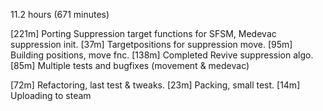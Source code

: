 11.2 hours (671 minutes)

[221m] Porting Suppression target functions for SFSM, Medevac suppression init.
[37m]  Targetpositions for suppression move.
[95m]  Building positions, move fnc.
[138m] Completed Revive suppression algo.
[85m]  Multiple tests and bugfixes (movement & medevac)

[72m]  Refactoring, last test & tweaks.
[23m]  Packing, small test.
[14m]  Uploading to steam